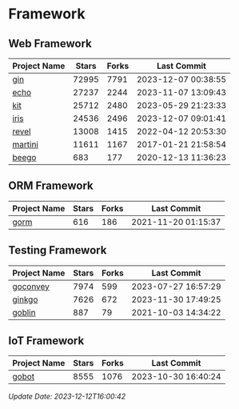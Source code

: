 # Framework

## Web Framework
| Project Name | Stars | Forks | Last Commit |
| ------------ | ----- | ----- | ----------- |
| [gin](https://github.com/gin-gonic/gin) | 72995 | 7791 | 2023-12-07 00:38:55 |
| [echo](https://github.com/labstack/echo) | 27237 | 2244 | 2023-11-07 13:09:43 |
| [kit](https://github.com/go-kit/kit) | 25712 | 2480 | 2023-05-29 21:23:33 |
| [iris](https://github.com/kataras/iris) | 24536 | 2496 | 2023-12-07 09:01:41 |
| [revel](https://github.com/revel/revel) | 13008 | 1415 | 2022-04-12 20:53:30 |
| [martini](https://github.com/go-martini/martini) | 11611 | 1167 | 2017-01-21 21:58:54 |
| [beego](https://github.com/astaxie/beego) | 683 | 177 | 2020-12-13 11:36:23 |

## ORM Framework
| Project Name | Stars | Forks | Last Commit |
| ------------ | ----- | ----- | ----------- |
| [gorm](https://github.com/jinzhu/gorm) | 616 | 186 | 2021-11-20 01:15:37 |

## Testing Framework
| Project Name | Stars | Forks | Last Commit |
| ------------ | ----- | ----- | ----------- |
| [goconvey](https://github.com/smartystreets/goconvey) | 7974 | 599 | 2023-07-27 16:57:29 |
| [ginkgo](https://github.com/onsi/ginkgo) | 7626 | 672 | 2023-11-30 17:49:25 |
| [goblin](https://github.com/franela/goblin) | 887 | 79 | 2021-10-03 14:34:22 |

## IoT Framework
| Project Name | Stars | Forks | Last Commit |
| ------------ | ----- | ----- | ----------- |
| [gobot](https://github.com/hybridgroup/gobot) | 8555 | 1076 | 2023-10-30 16:40:24 |

*Update Date: 2023-12-12T16:00:42*